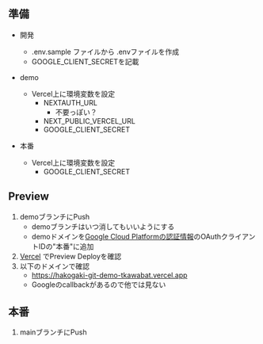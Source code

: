 ## 準備
* 開発
    * .env.sample ファイルから .envファイルを作成
    * GOOGLE_CLIENT_SECRETを記載

* demo
    * Vercel上に環境変数を設定
        * NEXTAUTH_URL
            * 不要っぽい？
        * NEXT_PUBLIC_VERCEL_URL
        * GOOGLE_CLIENT_SECRET
* 本番
    * Vercel上に環境変数を設定
        * GOOGLE_CLIENT_SECRET


## Preview
1. demoブランチにPush
    * demoブランチはいつ消してもいいようにする
    * demoドメインを[Google Cloud Platformの認証情報](https://console.cloud.google.com/apis/credentials?hl=ja&project=hakogaki)のOAuthクライアントIDの"本番"に追加
1. [Vercel](https://vercel.com/tkawabat/hakogaki) でPreview Deployを確認
1. 以下のドメインで確認
    * https://hakogaki-git-demo-tkawabat.vercel.app
    * Googleのcallbackがあるので他では見ない

## 本番
1. mainブランチにPush